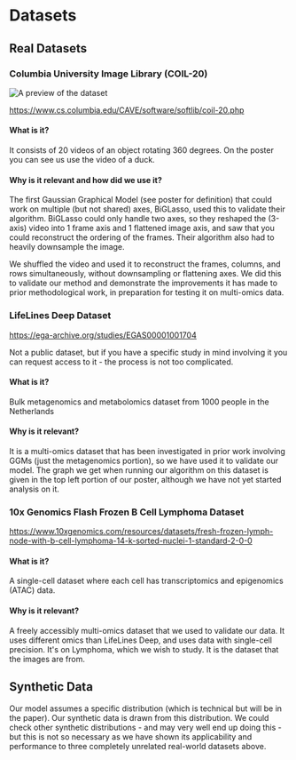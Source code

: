 # Datasets

## Real Datasets

### Columbia University Image Library (COIL-20) 

![A preview of the dataset](https://www.cs.columbia.edu/CAVE/software/softlib/gif/20objects.jpg)

https://www.cs.columbia.edu/CAVE/software/softlib/coil-20.php

#### What is it?

It consists of 20 videos of an object rotating 360 degrees.  On the poster you can see us use the video of a duck.

#### Why is it relevant and how did we use it?

The first Gaussian Graphical Model (see poster for definition) that could work on multiple (but not shared) axes, BiGLasso, used this to validate their algorithm.  BiGLasso could only handle two axes, so they reshaped the (3-axis) video into 1 frame axis and 1 flattened image axis, and saw that you could reconstruct the ordering of the frames.  Their algorithm also had to heavily downsample the image.

We shuffled the video and used it to reconstruct the frames, columns, and rows simultaneously, without downsampling or flattening axes.  We did this to validate our method and demonstrate the improvements it has made to prior methodological work, in preparation for testing it on multi-omics data.

### LifeLines Deep Dataset

https://ega-archive.org/studies/EGAS00001001704

Not a public dataset, but if you have a specific study in mind involving it you can request access to it - the process is not too complicated.

#### What is it?

Bulk metagenomics and metabolomics dataset from 1000 people in the Netherlands

#### Why is it relevant?

It is a multi-omics dataset that has been investigated in prior work involving GGMs (just the metagenomics portion), so we have used it to validate our model.  The graph we get when running our algorithm on this dataset is given in the top left portion of our poster, although we have not yet started analysis on it.

### 10x Genomics Flash Frozen B Cell Lymphoma Dataset

https://www.10xgenomics.com/resources/datasets/fresh-frozen-lymph-node-with-b-cell-lymphoma-14-k-sorted-nuclei-1-standard-2-0-0

#### What is it?

A single-cell dataset where each cell has transcriptomics and epigenomics (ATAC) data.

#### Why is it relevant?

A freely accessibly multi-omics dataset that we used to validate our data.  It uses different omics than LifeLines Deep, and uses data with single-cell precision.  It's on Lymphoma, which we wish to study.  It is the dataset that the images are from.

## Synthetic Data

Our model assumes a specific distribution (which is technical but will be in the paper).  Our synthetic data is drawn from this distribution.  We could check other synthetic distributions - and may very well end up doing this - but this is not so necessary as we have shown its applicability and performance to three completely unrelated real-world datasets above.
